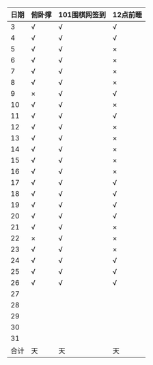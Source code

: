 日期|俯卧撑|101围棋网签到|12点前睡
:---|:-----|:------------|:--------
3|√|√|√|
4|√|√|√|
5|√|√|×|
6|√|√|×|
7|√|√|×|
8|√|√|×|
9|×|√|√|
10|√|√|×|
11|√|√|√|
12|√|√|×|
13|√|√|×|
14|√|√|×|
15|√|√|×|
16|√|√|×|
17|√|√|√|
18|√|√|√|
19|√|√|√|
20|√|√|√|
21|√|√|×|
22|×|√|×|
23|√|√|×|
24|√|√|√|
25|√|√|√|
26|√|√|√|
27||||
28||||
29||||
30||||
31||||
合计|天|天|天|
